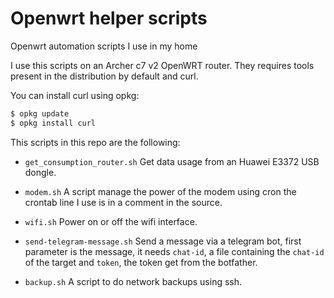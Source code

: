 # Openwrt helper scripts
Openwrt automation scripts I use in my home

I use this scripts on an Archer c7 v2 OpenWRT router.  They requires
tools present in the distribution by default and curl.

You can install curl using opkg:
```bash
$ opkg update
$ opkg install curl
```

This scripts in this repo are the following:
* `get_consumption_router.sh` Get data usage from an Huawei E3372
  USB dongle.

* `modem.sh` A script manage the power of the modem using cron the
  crontab line I use is in a comment in the source.

* `wifi.sh` Power on or off the wifi interface.

* `send-telegram-message.sh` Send a message via a telegram bot, first
  parameter is the message, it needs `chat-id`, a file containing the
  `chat-id` of the target and `token`, the token get from the botfather.

* `backup.sh` A script to do network backups using ssh.
